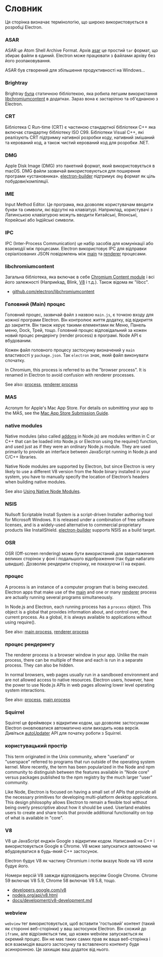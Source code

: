 # Словник

Ця сторінка визначає термінологію, що широко використовується в розробці Electron.

### ASAR

ASAR це Atom Shell Archive Format. Архів [asar](https://github.com/electron/asar) це простий `tar` формат, що збирає файли в єдиний. Electron може працювати з файлами архіву без його розпаковування.

ASAR був створений для збільшення продуктивності на Windows...

### Brightray

Brightray [була](https://github.com/electron-archive/brightray) статичною бібліотекою, яка робила легшим використання [libchromiumcontent](#libchromiumcontent) в додатках. Зараз вона є застарілою та об'єднаною з Electron.

### CRT

Бібліотека C Run-time (CRT) є частиною стандартної бібліотеки C++ яка включає стандартну бібліотеку ISO C99. Бібліотеки Visual C++, які реалізують CRT підтримку нативної розробки коду, нативний змішаний та керований код, а також чистий керований код для розробки .NET.

### DMG

Apple Disk Image (DMG) это пакетний формат, який використовується в macOS. DMG файли зазвичай використовуються для поширення програми «установника». [electron-builder](https://github.com/electron-userland/electron-builder) підтримує `dmg` формат як ціль побудови/компіляції.

### IME

Input Method Editor. Це програма, яка дозволяє користувачам вводити букви та символи, які відсутні на клавіатурі. Наприклад, користувачі з Латинською клавіатурою можуть вводити Китайські, Японські, Корейські або Індійські символи.

### IPC

IPC (Inter-Process Communication) це набір засобів для комунікації або взаємодії між процесами. Electron використовує IPC для відправки серіалізованих JSON повідомлень між [main](#main-process) та [renderer](#renderer-process) процесами.

### libchromiumcontent

Загальна бібліотека, яка включає в себе [Chromium Content module](https://www.chromium.org/developers/content-module) і всі його залежності (Наприкkад, Blink, [V8](#v8) і т.д.). Також відома як "libcc".

- [github.com/electron/libchromiumcontent](https://github.com/electron/libchromiumcontent)

### Головний (Main) процес

Головний процес, зазвичай файл з назвою `main.js`, є точкою входу для кожної програми Electron. Він контролює життя додатку, від відкриття до закриття. Він також керує такими елементами як Меню, Панель меню, Dock, Трей, тощо. Головний процес відповідальний за кожен новий процес рендерінгу (render process) в програмі. Node API є вбудованим.

Кожен файл головного процесу застосунку визначений у `main` властивості у `package.json`. Так `electron` знає, який файл виконувати спочатку.

In Chromium, this process is referred to as the "browser process". It is renamed in Electron to avoid confusion with renderer processes.

See also: [process](#process), [renderer process](#renderer-process)

### MAS

Acronym for Apple's Mac App Store. For details on submitting your app to the MAS, see the [Mac App Store Submission Guide](tutorial/mac-app-store-submission-guide.md).

### native modules

Native modules (also called [addons](https://nodejs.org/api/addons.html) in Node.js) are modules written in C or C++ that can be loaded into Node.js or Electron using the require() function, and used just as if they were an ordinary Node.js module. They are used primarily to provide an interface between JavaScript running in Node.js and C/C++ libraries.

Native Node modules are supported by Electron, but since Electron is very likely to use a different V8 version from the Node binary installed in your system, you have to manually specify the location of Electron’s headers when building native modules.

See also [Using Native Node Modules](tutorial/using-native-node-modules.md).

### NSIS

Nullsoft Scriptable Install System is a script-driven Installer authoring tool for Microsoft Windows. It is released under a combination of free software licenses, and is a widely-used alternative to commercial proprietary products like InstallShield. [electron-builder](https://github.com/electron-userland/electron-builder) supports NSIS as a build target.

### OSR

OSR (Off-screen rendering) може бути використаний для завантаження великих сторінок у фоні і подальшого відображення (так буде набагато швидше). Дозволяє рендерити сторінку, не показуючи її на екрані.

### процес

A process is an instance of a computer program that is being executed. Electron apps that make use of the [main](#main-process) and one or many [renderer](#renderer-process) process are actually running several programs simultaneously.

In Node.js and Electron, each running process has a `process` object. This object is a global that provides information about, and control over, the current process. As a global, it is always available to applications without using require().

See also: [main process](#main-process), [renderer process](#renderer-process)

### процес рендерингу

The renderer process is a browser window in your app. Unlike the main process, there can be multiple of these and each is run in a separate process. They can also be hidden.

In normal browsers, web pages usually run in a sandboxed environment and are not allowed access to native resources. Electron users, however, have the power to use Node.js APIs in web pages allowing lower level operating system interactions.

See also: [process](#process), [main process](#main-process)

### Squirrel

Squirrel це фреймворк з відкритим кодом, що дозволяє застосункам Electron оновлюватися автоматично коли виходить нова версія. Дивіться [autoUpdater](api/auto-updater.md) API для початку роботи з Squirrel.

### користувацький простір

This term originated in the Unix community, where "userland" or "userspace" referred to programs that run outside of the operating system kernel. More recently, the term has been popularized in the Node and npm community to distinguish between the features available in "Node core" versus packages published to the npm registry by the much larger "user" community.

Like Node, Electron is focused on having a small set of APIs that provide all the necessary primitives for developing multi-platform desktop applications. This design philosophy allows Electron to remain a flexible tool without being overly prescriptive about how it should be used. Userland enables users to create and share tools that provide additional functionality on top of what is available in "core".

### V8

V8 це JavaScript енджін Google з відкритим кодом. Написаний на C++ і використовується Google в Chrome. V8 може запускатися автономно чи вбудовуватися в будь-який C++ застосунок.

Electron будує V8 як частину Chromium і потім вказує Node на V8 коли будує його.

Номери версій V8 завжди відповідають версіям Google Chrome. Chrome 59 включає V8 5.9, Chrome 58 включає V8 5.8, тощо.

- [developers.google.com/v8](https://developers.google.com/v8)
- [nodejs.org/api/v8.html](https://nodejs.org/api/v8.html)
- [docs/development/v8-development.md](development/v8-development.md)

### webview

`webview` тег використовується, щоб вставити 'гостьовий' контент (такий як сторонні веб-сторінки) у ваш застосунок Electron. Він схожий до `iframe`, але відрізняється тим, що кожен webview запускається як окремий процес. Він не має таких самих прав як ваша веб-сторінка і вся взаємодія вашого застосунку та вставленого контенту буде асинхронною. Це захищає ваш додаток від нього.
